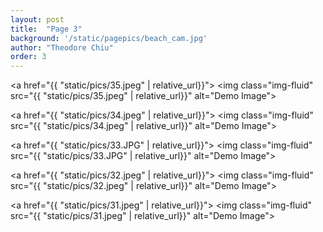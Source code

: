```yaml
---
layout: post
title:  "Page 3"
background: '/static/pagepics/beach_cam.jpg'
author: "Theodore Chiu"
order: 3
---
```


<a href="{{ "static/pics/35.jpeg" | relative_url}}">
	<img class="img-fluid" src="{{ "static/pics/35.jpeg" | relative_url}}" alt="Demo Image">
</a>

<a href="{{ "static/pics/34.jpeg" | relative_url}}">
	<img class="img-fluid" src="{{ "static/pics/34.jpeg" | relative_url}}" alt="Demo Image">
</a>

<a href="{{ "static/pics/33.JPG" | relative_url}}">
	<img class="img-fluid" src="{{ "static/pics/33.JPG" | relative_url}}" alt="Demo Image">
</a>

<a href="{{ "static/pics/32.jpeg" | relative_url}}">
	<img class="img-fluid" src="{{ "static/pics/32.jpeg" | relative_url}}" alt="Demo Image">
</a>

<a href="{{ "static/pics/31.jpeg" | relative_url}}">
	<img class="img-fluid" src="{{ "static/pics/31.jpeg" | relative_url}}" alt="Demo Image">
</a>

